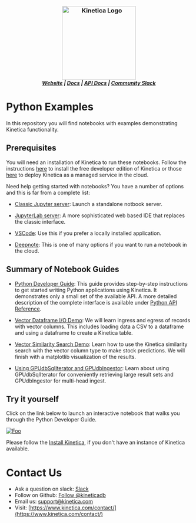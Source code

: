 <h3 align="center" style="margin:0px">
    <img width="200" src="../_assets/images/logo_purple.png" alt="Kinetica Logo"/>
</h3>
<h5 align="center" style="margin:0px">
    <a href="https://www.kinetica.com/">Website</a>
    <span> | </span>
    <a href="https://docs.kinetica.com/7.2/">Docs</a>
    <span> | </span>
    <a href="https://docs.kinetica.com/7.2/api/">API Docs</a>
    <span> | </span>
    <a href="https://join.slack.com/t/kinetica-community/shared_invite/zt-1bt9x3mvr-uMKrXlSDXfy3oU~sKi84qg">Community Slack</a>   
</h5>

# Python Examples

In this repository you will find notebooks with examples demonstrating Kinetica functionality.

## Prerequisites

You will need an installation of Kinetica to run these notebooks. Follow the instructions [here](https://www.kinetica.com/try/) to install the free developer edition of Kinetica or those [here](https://www.kinetica.com/platform/azure/) to deploy Kinetica as a managed service in the cloud.

Need help getting started with notebooks? You have a number of options and this is far from a complete list:

* [Classic Jupyter server](https://jupyter-notebook.readthedocs.io/en/stable/notebook.html): Launch a standalone notbook server.

* [JupyterLab server](https://jupyterlab.readthedocs.io/en/latest/getting_started/overview.html): A more sophisticated web based IDE that replaces the classic interface.

* [VSCode](https://code.visualstudio.com/blogs/2021/11/08/custom-notebooks): Use this if you prefer a locally installed application.

* [Deepnote](https://deepnote.com/docs): This is one of many options if you want to run a notebook in the cloud.


## Summary of Notebook Guides

* [Python Developer Guide](python_dev_guide.ipynb): This guide provides step-by-step instructions to get started writing Python applications using Kinetica. It demonstrates only a small set of the available API. A more detailed description of the complete interface is available under [Python API Reference](https://docs.kinetica.com/7.1/api/python/).

* [Vector Dataframe I/O Demo](python_vector_io.ipynb): We will learn ingress and egress of records with vector columns. This includes loading data a CSV to a dataframe and using a dataframe to create a Kinetica table.

* [Vector Similarity Search Demo](python_vector_search.ipynb): Learn how to use the Kinetica similarity search with the vector column type to make stock predictions. We will finish with a matplotlib visualization of the results.

* [Using GPUdbSqlIterator and GPUdbIngestor](python_iterator_ingestor.ipynb): Learn about using GPUdbSqlIterator for conveniently retrieving large result sets and GPUdbIngestor for multi-head ingest.


## Try it yourself

Click on the link below to launch an interactive notebook that walks you through the Python Developer Guide.

[![Foo](https://deepnote.com/buttons/launch-in-deepnote-white.svg)][DEEPNOTE]

[DEEPNOTE]: https://deepnote.com/@hari-subhash-a4ca/Kinetica-Developers-Guide-3504dc9a-cf94-4c79-ba37-d319423beb20

Please follow the [Install Kinetica](https://github.com/kineticadb/examples#install-kinetica), if you don't have an instance of Kinetica available.

# Contact Us

* Ask a question on slack: [Slack](https://join.slack.com/t/kinetica-community/shared_invite/zt-1bt9x3mvr-uMKrXlSDXfy3oU~sKi84qg)
* Follow on Github: [Follow @kineticadb](https://github.com/kineticadb)
* Email us: [support@kinetica.com](mailto:support@kinetica.com)
* Visit: [https://www.kinetica.com/contact/](https://www.kinetica.com/contact/)
